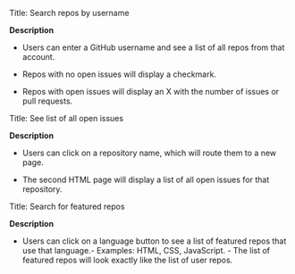 Title: Search repos by username

**Description**

- Users can enter a GitHub username and see a list of all repos from that account.

- Repos with no open issues will display a checkmark.

- Repos with open issues will display an X with the number of issues or pull requests.

 Title: See list of all open issues

  **Description**

  - Users can click on a repository name, which will route them to a new page.

  - The second HTML page will display a list of all open issues for that repository.

 Title: Search for featured repos

  **Description**

  - Users can click on a language button to see a list of featured repos that use that language.- Examples: HTML, CSS, JavaScript.  - The list of featured repos will look exactly like the list of user repos.
